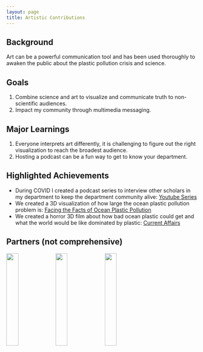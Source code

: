 ```yaml
---
layout: page
title: Artistic Contributions
---
```


## Background
Art can be a powerful communication tool and has been used thoroughly to awaken the public about the plastic pollution crisis and science.

## Goals
1. Combine science and art to visualize and communicate truth to non-scientific audiences. 
2. Impact my community through multimedia messaging. 

## Major Learnings
1. Everyone interprets art differently, it is challenging to figure out the right visualization to reach the broadest audience. 
2. Hosting a podcast can be a fun way to get to know your department. 

## Highlighted Achievements
- During COVID I created a podcast series to interview other scholars in my department to keep the department community alive: [Youtube Series](https://www.youtube.com/watch?v=s2IH2x4bpBU&list=PLcpTaL_cR2BL-rkeYG4610v4AgrYK5bd5)
- We created a 3D visualization of how large the ocean plastic pollution problem is: [Facing the Facts of Ocean Plastic Pollution](http://digitaltopo.net/dev/projects/natgeo-oceans-viz/)
- We created a horror 3D film about how bad ocean plastic could get and what the world would be like dominated by plastic: [Current Affairs](https://shuruqtramontini.com/CURRENT-AFFAIRS)

## Partners (not comprehensive)
<img src = "https://user-images.githubusercontent.com/26821843/136639629-98e3374a-5101-43a1-91d4-a95e46d125fe.png" width = "25%"> <img src = "https://www.bestarchitecturemasters.com/wp-content/uploads/2019/06/sci-arc-LOGO-01.png" width = "25%"> <img src = "https://upload.wikimedia.org/wikipedia/commons/7/7e/NSF_logo.png" width = "25%">
